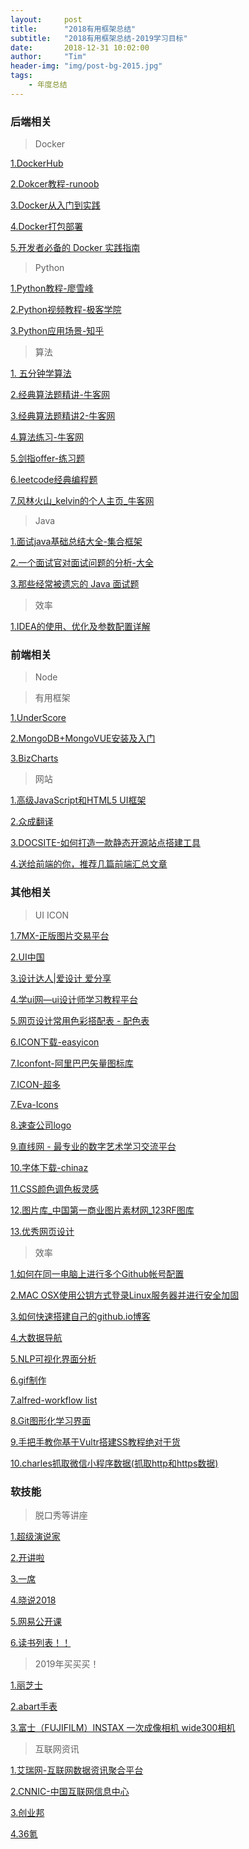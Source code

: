 ```yaml
---
layout:     post
title:      "2018有用框架总结"
subtitle:   "2018有用框架总结-2019学习目标"
date:       2018-12-31 10:02:00
author:     "Tim"
header-img: "img/post-bg-2015.jpg"
tags:
    - 年度总结
---
```


### 后端相关

> Docker

[1.DockerHub](https://hub.docker.com/)

[2.Dokcer教程-runoob](http://www.runoob.com/docker/docker-tutorial.html)

[3.Docker从入门到实践](https://www.yuque.com/grasilife/docker)

[4.Docker打包部署](http://www.cnblogs.com/mbailing/p/docker.html)

[5.开发者必备的 Docker 实践指南](https://juejin.im/book/5b7ba116e51d4556f30b476c/section/5b7ba1176fb9a01a143fcf4a)

> Python

[1.Python教程-廖雪峰](https://www.liaoxuefeng.com/wiki/0014316089557264a6b348958f449949df42a6d3a2e542c000)

[2.Python视频教程-极客学院](https://www.jikexueyuan.com/path/python/)

[3.Python应用场景-知乎](https://www.zhihu.com/question/20799742)

> 算法

[1. 五分钟学算法](https://github.com/wj89757/LeetCodeAnimation)

[2.经典算法题精讲-牛客网](https://www.nowcoder.com/live/2?page=1)

[3.经典算法题精讲2-牛客网](https://www.nowcoder.com/live/11)

[4.算法练习-牛客网](https://www.nowcoder.com/intelligentTest)

[5.剑指offer-练习题](https://www.nowcoder.com/ta/coding-interviews?page=1)

[6.leetcode经典编程题](https://www.nowcoder.com/ta/leetcode)

[7.风林火山_kelvin的个人主页_牛客网](https://www.nowcoder.com/profile/844008/codeBookDetail?submissionId=1515975)

> Java

[1.面试java基础总结大全-集合框架](https://www.nowcoder.com/discuss/3766)

[2.一个面试官对面试问题的分析-大全](https://icyfenix.iteye.com/blog/715301)

[3.那些经常被遗忘的 Java 面试题](http://www.codeceo.com/article/java-interview-forget.html)

> 效率

[1.IDEA的使用、优化及参数配置详解](https://www.jianshu.com/p/dfab06fceba6)

### 前端相关

> Node

> 有用框架

[1.UnderScore](https://www.css88.com/doc/underscore/)

[2.MongoDB+MongoVUE安装及入门](https://www.cnblogs.com/xll1025/p/6443786.html)

[3.BizCharts](https://bizcharts.net/products/bizCharts/demo)

> 网站

[1.高级JavaScript和HTML5 UI框架](https://www.jqwidgets.com/)

[2.众成翻译](https://www.zcfy.cc/article/hot)

[3.DOCSITE-如何打造一款静态开源站点搭建工具](https://docsite.js.org/zh-cn/docs/installation.html)

[4.送给前端的你，推荐几篇前端汇总文章](https://zhuanlan.zhihu.com/p/22229868)

### 其他相关

> UI ICON

[1.7MX-正版图片交易平台](https://7mx.com/?cate=03)

[2.UI中国](https://www.ui.cn/)

[3.设计达人|爱设计 爱分享](http://www.shejidaren.com/)

[4.学ui网—ui设计师学习教程平台](http://www.xueui.cn/)

[5.网页设计常用色彩搭配表 - 配色表](https://www.douban.com/note/271987719/)

[6.ICON下载-easyicon](https://www.easyicon.net/)

[7.Iconfont-阿里巴巴矢量图标库](https://www.iconfont.cn/)

[7.ICON-超多](https://icons8.com/)

[7.Eva-Icons](https://akveo.github.io/eva-icons/#/)

[8.速查公司logo](http://instantlogosearch.com/)

[9.直线网 - 最专业的数字艺术学习交流平台](http://www.linecg.com/)

[10.字体下载-chinaz](http://font.chinaz.com/)

[11.CSS颜色调色板灵感](https://www.webdesignrankings.com/resources/lolcolors/)

[12.图片库_中国第一商业图片素材网_123RF图库](http://www.123rf.com.cn/)

[13.优秀网页设计](http://www.uisdc.com/tag/%E4%BC%98%E7%A7%80%E7%BD%91%E9%A1%B5%E8%AE%BE%E8%AE%A1)

> 效率

[1.如何在同一电脑上进行多个Github帐号配置](https://www.jianshu.com/p/89cb26e5c3e8)

[2.MAC OSX使用公钥方式登录Linux服务器并进行安全加固](https://www.cnblogs.com/shenfeng/p/mac_sshpubkey_to_linux.html)

[3.如何快速搭建自己的github.io博客](https://blog.csdn.net/walkerhau/article/details/77394659)

[4.大数据导航](http://hao.199it.com/)

[5.NLP可视化界面分析](http://ictclas.nlpir.org/nlpir/)

[6.gif制作](http://flipanim.com/)

[7.alfred-workflow list](http://alfredworkflow.com/)

[8.Git图形化学习界面](https://learngitbranching.js.org/?demo)

[9.手把手教你基于Vultr搭建SS教程绝对干货](https://my.oschina.net/u/3953544/blog/1935044)

[10.charles抓取微信小程序数据(抓取http和https数据)](https://blog.csdn.net/manypeng/article/details/79475870)

### 软技能

> 脱口秀等讲座

[1.超级演说家](http://www.iqiyi.com/a_19rrhb0yyt.html?vfm=2008_aldbd)

[2.开讲啦](http://tv.cctv.com/lm/kjl/)

[3.一席](https://yixi.tv/)

[4.晓说2018](http://list.youku.com/show/id_z6e782defbfbd0d4e11ef.html)

[5.网易公开课](https://open.163.com/ted/)

[6.读书列表！！](http://www.cnblogs.com/xing901022/)

> 2019年买买买！

[1.丽芝士](https://www.jd.com/pinpai/5022-77835.html)

[2.abart手表](https://abart.tmall.com/)

[3.富士（FUJIFILM）INSTAX 一次成像相机 wide300相机](http://item.jd.com/1288159.html)

> 互联网资讯

[1.艾瑞网-互联网数据资讯聚合平台](http://www.iresearch.cn/)

[2.CNNIC-中国互联网信息中心](http://www.cnnic.cn/#)

[3.创业邦](http://www.cyzone.cn/)

[4.36氪](https://36kr.com/)

